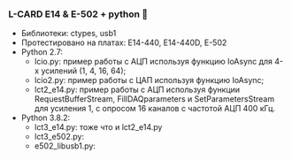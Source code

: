 ### L-CARD E14 & E-502 + python 👋
+ Библиотеки: ctypes, usb1
+ Протестировано на платах: E14-440, E14-440D, E-502
+ Python 2.7:
  + lcio.py: пример работы с АЦП используя функцию IoAsync для 4-х усилений (1, 4, 16, 64);
  + lcio2.py: пример работы с ЦАП используя функцию IoAsync;
  + lct2_e14.py: пример работы с АЦП используя функции RequestBufferStream, FillDAQparameters и SetParametersStream для усиления 1, с опросом 16 каналов с частотой АЦП 400 кГц.
+ Python 3.8.2:
  + lct3_e14.py: тоже что и lct2_e14.py
  + lct3_e502.py:
  + e502_libusb1.py:
